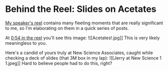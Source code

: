 # Behind the Reel: Slides on Acetates

[My speaker's reel](https://vimeo.com/1006299404?share=copy) contains many fleeting moments that are really significant to me, so I'm elaborating on them in a quick series of posts. 

At [0:54 in the reel](https://vimeo.com/1006299404?share=copy#t=54.126) you'll see this image:
![[Acetates!.jpg]]
This is very likely meaningless to you. 

Here's a candid of yours truly at New Science Associates, caught while checking a deck of slides (that 3M box in my lap):
![[Jerry at New Science 1 1.jpeg]]
Hard to believe people had to do this, right? 

